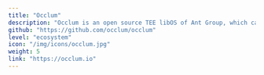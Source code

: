 ```yaml
---
title: "Occlum"
description: "Occlum is an open source TEE libOS of Ant Group, which can run unmodified applications, greatly reducing the barriers of development of SGX applications"
github: "https://github.com/occlum/occlum"
level: "ecosystem"
icon: "/img/icons/occlum.jpg"
weight: 5
link: "https://occlum.io"
---
```

